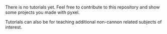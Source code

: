 There is no tutorials yet. Feel free to contribute to this repository and show some projects you made with pyxel.

Tutorials can also be for teaching additional non-cannon related subjects of interest.